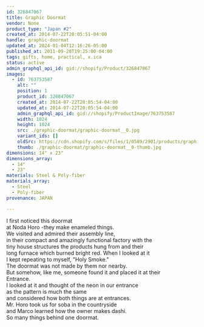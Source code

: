 ```yaml
---
id: 326847067
title: Graphic Doormat
vendor: None
product_type: "Japan #2"
created_at: 2014-07-22T20:05:51-04:00
handle: graphic-doormat
updated_at: 2024-01-04T12:16:26-05:00
published_at: 2011-09-28T19:25:00-04:00
tags: gifts, home, practical, x.ica
status: active
admin_graphql_api_id: gid://shopify/Product/326847067
images:
  - id: 763753587
    alt: ""
    position: 1
    product_id: 326847067
    created_at: 2014-07-22T20:05:54-04:00
    updated_at: 2014-07-22T20:05:54-04:00
    admin_graphql_api_id: gid://shopify/ProductImage/763753587
    width: 1024
    height: 1024
    src: ./graphic-doormat/graphic-doormat__0.jpg
    variant_ids: []
    oldSrc: https://cdn.shopify.com/s/files/1/0589/2901/products/graphic_doormat.jpeg?v=1406073954
    thumb: ./graphic-doormat/graphic-doormat__0-thumb.jpg
dimensions: 14" x 23"
dimensions_array:
  - 14"
  - 23"
materials: Steel & Poly-fiber
materials_array:
  - Steel
  - Poly-fiber
provenance: JAPAN

---
```


I first noticed this doormat  
at Noda Horo -they make enameled things.  
We visited and admired their assembly line,  
in their compact and amazingly functional factory with the  
tiny house structures the products hung from and their  
long furnace which burned bright red. When I looked at it  
I kept repeating to myself, "Holy Smoke."  
The doormat was not made by them nor nearby.  
But somehow, like me, someone found it and placed it at their  
Entrance.  
I looked at it and thought of the neon in our entrance  
as the pattern is much the same  
and considered how both things are at entrances.  
Mr. Horo took us for soba in the countryside  
and Marco learned how the owner makes dashi.  
So many things behind one doormat.